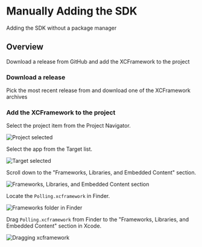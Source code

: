 # Manually Adding the SDK

Adding the SDK without a package manager

## Overview

Download a release from GitHub and add the XCFramework to the project

### Download a release

Pick the most recent release from
[](https://github.com/PollingInc/polling-sdk-ios/releases) and
download one of the XCFramework archives

### Add the XCFramework to the project

Select the project item from the Project Navigator.

![Project selected](select-project)

Select the app from the Target list.

![Target selected](select-target)

Scroll down to the "Frameworks, Libraries, and Embedded Content"
section.

![Frameworks, Libraries, and Embedded Content section](frameworks-section)

Locate the `Polling.xcframework` in Finder.

![Frameworks folder in Finder](finder-xcframework)

Drag `Polling.xcframework` from Finder to the "Frameworks, Libraries,
and Embedded Content" section in Xcode.

![Dragging xcframework](drag-xcframework)

